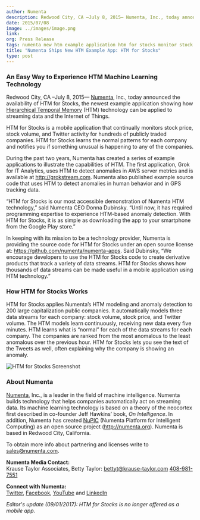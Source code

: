 ```yaml
---
author: Numenta
description: Redwood City, CA –July 8, 2015— Numenta, Inc., today announced the availability of HTM for Stocks, the newest example application showing how Hierarchical Temporal Memory (HTM) technology can be applied to streaming data
date: 2015/07/08
image: ../images/image.png
link:
org: Press Release
tags: numenta new htm example application htm for stocks monitor stock price volume twitter activity public companies anomaly detection unusual notifications
title: "Numenta Ships New HTM Example App: HTM for Stocks"
type: post
---
```


### An Easy Way to Experience HTM Machine Learning Technology

Redwood City, CA –July 8, 2015— [Numenta](/), Inc., today announced the
availability of HTM for Stocks, the newest example application showing how
[Hierarchical Temporal Memory](/machine-intelligence-technology/) (HTM) technology can be
applied to streaming data and the Internet of Things.  

HTM for Stocks is a mobile application that continually monitors stock price,
stock volume, and Twitter activity for hundreds of publicly traded companies.
HTM for Stocks learns the normal patterns for each company and notifies you if
something unusual is happening to any of the companies.  

During the past two years, Numenta has created a series of example applications
to illustrate the capabilities of HTM.  The first application, Grok for IT
Analytics, uses HTM to detect anomalies in AWS server metrics and is available
at http://grokstream.com. Numenta also published example source code that uses
HTM to detect anomalies in human behavior and in GPS tracking data.  

“HTM for Stocks is our most accessible demonstration of Numenta HTM
technology,” said Numenta CEO Donna Dubinsky. “Until now, it has required
programming expertise to experience HTM-based anomaly detection. With HTM for
Stocks, it is as simple as downloading the app to your smartphone from the
Google Play store.”

In keeping with its mission to be a technology provider, Numenta is providing
the source code for HTM for Stocks under an open source license at:
https://github.com/numenta/numenta-apps.  Said Dubinsky, “We encourage
developers to use the HTM for Stocks code to create derivative products that
track a variety of data streams. HTM for Stocks shows how thousands of data
streams can be made useful in a mobile application using HTM technology.”

### How HTM for Stocks Works

HTM for Stocks applies Numenta’s HTM modeling and anomaly detection to 200
large capitalization public companies.  It automatically models three data
streams for each company:  stock volume, stock price, and Twitter volume.  The
HTM models learn continuously, receiving new data every five minutes.  HTM
learns what is “normal” for each of the data streams for each company.  The
companies are ranked from the most anomalous to the least anomalous over the
previous hour. HTM for Stocks lets you see the text of the Tweets as well,
often explaining why the company is showing an anomaly.

![HTM for Stocks Screenshot](../images/screen.png)

### About Numenta

[Numenta](/), Inc., is a leader in the field of machine intelligence.  Numenta
builds technology that helps companies automatically act on streaming data. Its
machine learning technology is based on a theory of the neocortex first
described in co-founder Jeff Hawkins’ book, *On Intelligence*. In
addition, Numenta has created [NuPIC](http://numenta.org) (Numenta Platform for
Intelligent Computing) as an open source project (http://numenta.org). Numenta
is based in Redwood City, California.  

To obtain more info about partnering and licenses write to
[sales@numenta.com](mailto:sales@numenta.com).

**Numenta Media Contact:** <br/>
Krause Taylor Associates,
Betty Taylor:
[bettyt@krause-taylor.com](mailto:bettyt@krause-taylor.com)
[408-981-7551](tel:+1-408-981-7551)

**Connect with Numenta:** <br/>
[Twitter](https://twitter.com/numenta),
[Facebook](https://www.facebook.com/pages/Numenta/321559142118?ref=br_tf),
[YouTube](https://www.youtube.com/user/numenta) and
[LinkedIn](https://www.linkedin.com/company/numenta)

*Editor's update (09/01/2017): HTM for Stocks is no longer offered as a mobile app.*
